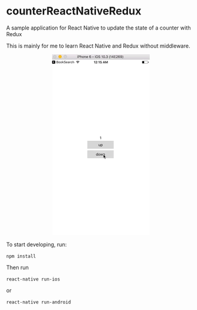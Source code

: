 # counterReactNativeRedux

A sample application for React Native to update the state of a counter with Redux

This is mainly for me to learn React Native and Redux without middleware.
<p align="center">
<img src="https://github.com/peterdestasio/counterReactNativeRedux/blob/master/simplecounter.gif">
</p>

To start developing, run:
```
npm install
```

Then run

```
react-native run-ios
```
or
```
react-native run-android
```
